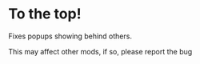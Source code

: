 # To the top!

Fixes popups showing behind others. 

<cr>This may affect other mods, if so, please report the bug</c>